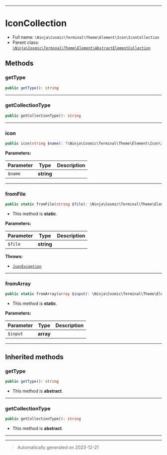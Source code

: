 ***

# IconCollection





* Full name: `\Ninja\Cosmic\Terminal\Theme\Element\Icon\IconCollection`
* Parent class: [`\Ninja\Cosmic\Terminal\Theme\Element\AbstractElementCollection`](../AbstractElementCollection.md)




## Methods


### getType



```php
public getType(): string
```












***

### getCollectionType



```php
public getCollectionType(): string
```












***

### icon



```php
public icon(string $name): ?\Ninja\Cosmic\Terminal\Theme\Element\Icon\Icon
```








**Parameters:**

| Parameter | Type | Description |
|-----------|------|-------------|
| `$name` | **string** |  |





***

### fromFile



```php
public static fromFile(string $file): \Ninja\Cosmic\Terminal\Theme\Element\Icon\IconCollection
```



* This method is **static**.




**Parameters:**

| Parameter | Type | Description |
|-----------|------|-------------|
| `$file` | **string** |  |




**Throws:**

- [`JsonException`](../../../../../../JsonException.md)



***

### fromArray



```php
public static fromArray(array $input): \Ninja\Cosmic\Terminal\Theme\Element\Icon\IconCollection
```



* This method is **static**.




**Parameters:**

| Parameter | Type | Description |
|-----------|------|-------------|
| `$input` | **array** |  |





***


## Inherited methods


### getType



```php
public getType(): string
```




* This method is **abstract**.







***

### getCollectionType



```php
public getCollectionType(): string
```




* This method is **abstract**.







***


***
> Automatically generated on 2023-12-21
